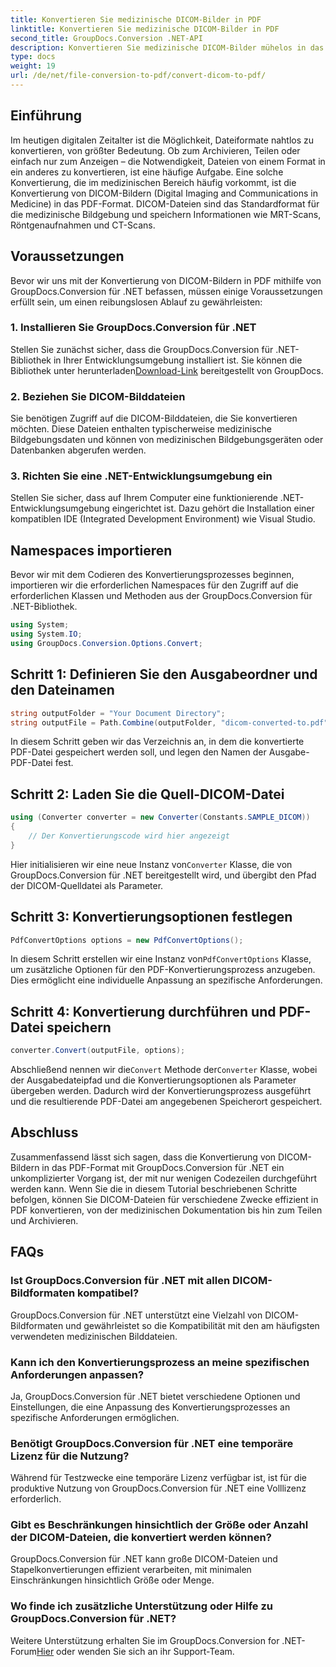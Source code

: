 ```yaml
---
title: Konvertieren Sie medizinische DICOM-Bilder in PDF
linktitle: Konvertieren Sie medizinische DICOM-Bilder in PDF
second_title: GroupDocs.Conversion .NET-API
description: Konvertieren Sie medizinische DICOM-Bilder mühelos in das PDF-Format mit GroupDocs.Conversion für .NET. Flexible, effiziente und anpassbare Konvertierungslösung.
type: docs
weight: 19
url: /de/net/file-conversion-to-pdf/convert-dicom-to-pdf/
---
```

## Einführung
Im heutigen digitalen Zeitalter ist die Möglichkeit, Dateiformate nahtlos zu konvertieren, von größter Bedeutung. Ob zum Archivieren, Teilen oder einfach nur zum Anzeigen – die Notwendigkeit, Dateien von einem Format in ein anderes zu konvertieren, ist eine häufige Aufgabe. Eine solche Konvertierung, die im medizinischen Bereich häufig vorkommt, ist die Konvertierung von DICOM-Bildern (Digital Imaging and Communications in Medicine) in das PDF-Format. DICOM-Dateien sind das Standardformat für die medizinische Bildgebung und speichern Informationen wie MRT-Scans, Röntgenaufnahmen und CT-Scans.
## Voraussetzungen
Bevor wir uns mit der Konvertierung von DICOM-Bildern in PDF mithilfe von GroupDocs.Conversion für .NET befassen, müssen einige Voraussetzungen erfüllt sein, um einen reibungslosen Ablauf zu gewährleisten:
### 1. Installieren Sie GroupDocs.Conversion für .NET
 Stellen Sie zunächst sicher, dass die GroupDocs.Conversion für .NET-Bibliothek in Ihrer Entwicklungsumgebung installiert ist. Sie können die Bibliothek unter herunterladen[Download-Link](https://releases.groupdocs.com/conversion/net/) bereitgestellt von GroupDocs.
### 2. Beziehen Sie DICOM-Bilddateien
Sie benötigen Zugriff auf die DICOM-Bilddateien, die Sie konvertieren möchten. Diese Dateien enthalten typischerweise medizinische Bildgebungsdaten und können von medizinischen Bildgebungsgeräten oder Datenbanken abgerufen werden.
### 3. Richten Sie eine .NET-Entwicklungsumgebung ein
Stellen Sie sicher, dass auf Ihrem Computer eine funktionierende .NET-Entwicklungsumgebung eingerichtet ist. Dazu gehört die Installation einer kompatiblen IDE (Integrated Development Environment) wie Visual Studio.

## Namespaces importieren
Bevor wir mit dem Codieren des Konvertierungsprozesses beginnen, importieren wir die erforderlichen Namespaces für den Zugriff auf die erforderlichen Klassen und Methoden aus der GroupDocs.Conversion für .NET-Bibliothek.
```csharp
using System;
using System.IO;
using GroupDocs.Conversion.Options.Convert;
```
## Schritt 1: Definieren Sie den Ausgabeordner und den Dateinamen
```csharp
string outputFolder = "Your Document Directory";
string outputFile = Path.Combine(outputFolder, "dicom-converted-to.pdf");
```
In diesem Schritt geben wir das Verzeichnis an, in dem die konvertierte PDF-Datei gespeichert werden soll, und legen den Namen der Ausgabe-PDF-Datei fest.
## Schritt 2: Laden Sie die Quell-DICOM-Datei
```csharp
using (Converter converter = new Converter(Constants.SAMPLE_DICOM))
{
    // Der Konvertierungscode wird hier angezeigt
}
```
 Hier initialisieren wir eine neue Instanz von`Converter` Klasse, die von GroupDocs.Conversion für .NET bereitgestellt wird, und übergibt den Pfad der DICOM-Quelldatei als Parameter.
## Schritt 3: Konvertierungsoptionen festlegen
```csharp
PdfConvertOptions options = new PdfConvertOptions();
```
 In diesem Schritt erstellen wir eine Instanz von`PdfConvertOptions` Klasse, um zusätzliche Optionen für den PDF-Konvertierungsprozess anzugeben. Dies ermöglicht eine individuelle Anpassung an spezifische Anforderungen.
## Schritt 4: Konvertierung durchführen und PDF-Datei speichern
```csharp
converter.Convert(outputFile, options);
```
 Abschließend nennen wir die`Convert` Methode der`Converter` Klasse, wobei der Ausgabedateipfad und die Konvertierungsoptionen als Parameter übergeben werden. Dadurch wird der Konvertierungsprozess ausgeführt und die resultierende PDF-Datei am angegebenen Speicherort gespeichert.

## Abschluss
Zusammenfassend lässt sich sagen, dass die Konvertierung von DICOM-Bildern in das PDF-Format mit GroupDocs.Conversion für .NET ein unkomplizierter Vorgang ist, der mit nur wenigen Codezeilen durchgeführt werden kann. Wenn Sie die in diesem Tutorial beschriebenen Schritte befolgen, können Sie DICOM-Dateien für verschiedene Zwecke effizient in PDF konvertieren, von der medizinischen Dokumentation bis hin zum Teilen und Archivieren.
## FAQs
### Ist GroupDocs.Conversion für .NET mit allen DICOM-Bildformaten kompatibel?
GroupDocs.Conversion für .NET unterstützt eine Vielzahl von DICOM-Bildformaten und gewährleistet so die Kompatibilität mit den am häufigsten verwendeten medizinischen Bilddateien.
### Kann ich den Konvertierungsprozess an meine spezifischen Anforderungen anpassen?
Ja, GroupDocs.Conversion für .NET bietet verschiedene Optionen und Einstellungen, die eine Anpassung des Konvertierungsprozesses an spezifische Anforderungen ermöglichen.
### Benötigt GroupDocs.Conversion für .NET eine temporäre Lizenz für die Nutzung?
Während für Testzwecke eine temporäre Lizenz verfügbar ist, ist für die produktive Nutzung von GroupDocs.Conversion für .NET eine Volllizenz erforderlich.
### Gibt es Beschränkungen hinsichtlich der Größe oder Anzahl der DICOM-Dateien, die konvertiert werden können?
GroupDocs.Conversion für .NET kann große DICOM-Dateien und Stapelkonvertierungen effizient verarbeiten, mit minimalen Einschränkungen hinsichtlich Größe oder Menge.
### Wo finde ich zusätzliche Unterstützung oder Hilfe zu GroupDocs.Conversion für .NET?
 Weitere Unterstützung erhalten Sie im GroupDocs.Conversion for .NET-Forum[Hier](https://forum.groupdocs.com/c/conversion/11) oder wenden Sie sich an ihr Support-Team.